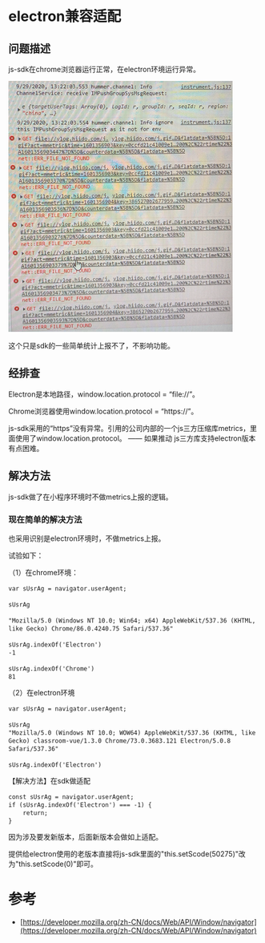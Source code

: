 

# electron兼容适配


## 问题描述

js-sdk在chrome浏览器运行正常，在electron环境运行异常。

![electron-console](/img/electron-console.png)


这个只是sdk的一些简单统计上报不了，不影响功能。

## 经排查

Electron是本地路径，window.location.protocol = “file://”。

Chrome浏览器使用window.location.protocol = “https://”。 


js-sdk采用的“https”没有异常。引用的公司内部的一个js三方压缩库metrics，里面使用了window.location.protocol。 —— 如果推动 js三方库支持electron版本 有点困难。

## 解决方法

js-sdk做了在小程序环境时不做metrics上报的逻辑。

### 现在简单的解决方法

也采用识别是electron环境时，不做metrics上报。

试验如下：

（1）在chrome环境：

```
var sUsrAg = navigator.userAgent;

sUsrAg

"Mozilla/5.0 (Windows NT 10.0; Win64; x64) AppleWebKit/537.36 (KHTML, like Gecko) Chrome/86.0.4240.75 Safari/537.36"

sUsrAg.indexOf('Electron')
-1

sUsrAg.indexOf('Chrome')
81
```

（2）在electron环境
```
var sUsrAg = navigator.userAgent;

sUsrAg
"Mozilla/5.0 (Windows NT 10.0; WOW64) AppleWebKit/537.36 (KHTML, like Gecko) classroom-vue/1.3.0 Chrome/73.0.3683.121 Electron/5.0.8 Safari/537.36"

sUsrAg.indexOf('Electron')
```

【解决方法】在sdk做适配
```
const sUsrAg = navigator.userAgent;
if (sUsrAg.indexOf('Electron') === -1) {
    return;
}
```

因为涉及要发新版本，后面新版本会做如上适配。

提供给electron使用的老版本直接将js-sdk里面的"this.setScode(50275)"改为"this.setScode(0)"即可。

# 参考

- [https://developer.mozilla.org/zh-CN/docs/Web/API/Window/navigator](https://developer.mozilla.org/zh-CN/docs/Web/API/Window/navigator)
